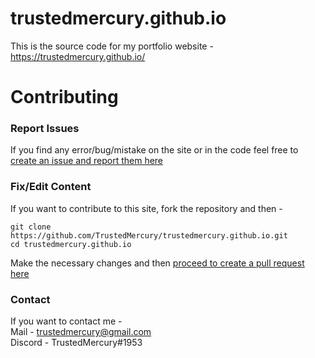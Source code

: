 # trustedmercury.github.io
This is the source code for my portfolio website - https://trustedmercury.github.io/

# Contributing

### Report Issues
If you find any error/bug/mistake on the site or in the code feel free to[ create an issue and report them here](https://github.com/TrustedMercury/trustedmercury.github.io/issues)

### Fix/Edit Content
If you want to contribute to this site, fork the repository and then -
```
git clone https://github.com/TrustedMercury/trustedmercury.github.io.git
cd trustedmercury.github.io
```
Make the necessary changes and then [proceed to create a pull request here](https://github.com/TrustedMercury/trustedmercury.github.io/pulls)

### Contact
If you want to contact me -  
Mail - trustedmercury@gmail.com  
Discord - TrustedMercury#1953
